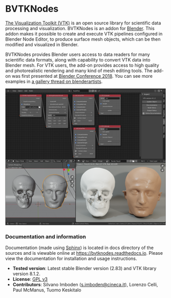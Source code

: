 # BVTKNodes 

[The Visualization Toolkit (VTK)](https://www.vtk.org/) is an open
source library for scientific data processing and visualization.
BVTKNodes is an addon for [Blender](https://www.blender.org/).
This addon makes it possible to create and execute VTK pipelines
configured in Blender Node Editor, to produce surface mesh objects,
which can be then modified and visualized in Blender.

BVTKNodes provides Blender users access to data readers for many
scientific data formats, along with capability to convert VTK data
into Blender mesh. For VTK users, the add-on provides access to high
quality and photorealistic rendering and many kind of mesh editing tools.
The add-on was first presented at
[Blender Conference 2018](https://www.youtube.com/watch?v=KcF4LBTTyvk).
You can see more examples in
[a gallery thread on blenderartists](https://blenderartists.org/t/bvtknodes-gallery/1161079).

<p align="center">
<img src="docs/images/isosurfaces.png">
</p>

### Documentation and information

Documentation (made using [Sphinx](https://www.sphinx-doc.org/en/master/))
is located in docs directory of the sources and is viewable online at
https://bvtknodes.readthedocs.io. Please view the documentation for
installation and usage instructions.

- **Tested version**: Latest stable Blender version (2.83) and VTK library version 8.1.2.
- **License**: [GPL v3](http://www.gnu.org/licenses/quick-guide-gplv3.html)
- **Contributors**: Silvano Imboden (s.imboden@cineca.it), Lorenzo Celli,
  Paul McManus, Tuomo Keskitalo
